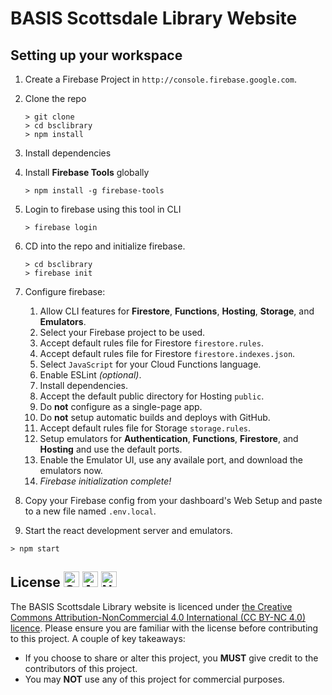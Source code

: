 # BASIS Scottsdale Library Website

## Setting up your workspace
1. Create a Firebase Project in `http://console.firebase.google.com`.
1. Clone the repo
    ```
    > git clone 
    > cd bsclibrary
    > npm install
    ```
1. Install dependencies
1. Install **Firebase Tools** globally
    ```
    > npm install -g firebase-tools
    ```
1. Login to firebase using this tool in CLI
    ```
    > firebase login
    ```
1. CD into the repo and initialize firebase.
    ```
    > cd bsclibrary
    > firebase init
    ```
1. Configure firebase:
    1. Allow CLI features for **Firestore**, **Functions**, **Hosting**, **Storage**, and **Emulators**.
    1. Select your Firebase project to be used.
    1. Accept default rules file for Firestore `firestore.rules`.
    1. Accept default rules file for Firestore `firestore.indexes.json`.
    1. Select `JavaScript` for your Cloud Functions language.
    1. Enable ESLint *(optional)*.
    1. Install dependencies.
    1. Accept the default public directory for Hosting `public`.
    1. Do **not** configure as a single-page app.
    1. Do **not** setup automatic builds and deploys with GitHub.
    1. Accept default rules file for Storage `storage.rules`.
    1. Setup emulators for **Authentication**, **Functions**, **Firestore**, and **Hosting** and use the default ports.
    1. Enable the Emulator UI, use any availale port, and download the emulators now.
    1. *Firebase initialization complete!*
    
1. Copy your Firebase config from your dashboard's  Web Setup and paste to a new file named `.env.local`.
1. Start the react development server and emulators.
```
> npm start
```

## License <img src="https://creativecommons.org/images/deed/cc_icon_white_x2.png" alt="Creative Commons" width="25"/> <img src="https://creativecommons.org/images/deed/attribution_icon_white_x2.png" alt="Attribution" width="25"/> <img src="https://creativecommons.org/images/deed/nc_white_x2.png" alt="NonCommercial" width="25"/>



The BASIS Scottsdale Library website is licenced under [the Creative Commons Attribution-NonCommercial 4.0 International (CC BY-NC 4.0) licence](https://creativecommons.org/licenses/by-nc/4.0//).  Please ensure you are familiar with the license before contributing to this project. A couple of key takeaways:

- If you choose to share or alter this project, you **MUST** give credit to the contributors of this project.
- You may **NOT** use any of this project for commercial purposes.


